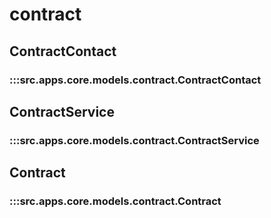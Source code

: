 # contract

## ContractContact

### :::src.apps.core.models.contract.ContractContact

## ContractService

### :::src.apps.core.models.contract.ContractService

## Contract

### :::src.apps.core.models.contract.Contract

